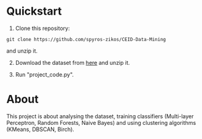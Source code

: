# Quickstart

1. Clone this repository:
```shell
git clone https://github.com/spyros-zikos/CEID-Data-Mining
```
  and unzip it.

2. Download the dataset from [here](https://archive.ics.uci.edu/dataset/779/harth) and unzip it.

3. Run "project_code.py".

# About

This project is about analysing the dataset, training classifiers (Multi-layer Perceptron, Random Forests, Naive Bayes) and using clustering algorithms (KMeans, DBSCAN, Birch).
